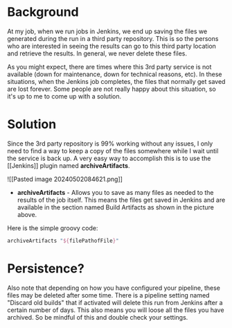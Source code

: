 
# Background
At my job, when we run jobs in Jenkins, we end up saving the files we generated during the run in a third party repository. This is so the persons who are interested in seeing the results can go to this third party location and retrieve the results. In general, we never delete these files.

As you might expect, there are times where this 3rd party service is not available (down for maintenance, down for technical reasons, etc). In these situations, when the Jenkins job completes, the files that normally get saved are lost forever. Some people are not really happy about this situation, so it's up to me to come up with a solution.

# Solution
Since the 3rd party repository is 99% working without any issues, I only need to find a way to keep a copy of the files somewhere while I wait until the service is back up. A very easy way to accomplish this is to use the [[Jenkins]] plugin named **archiveArtifacts**.

![[Pasted image 20240502084621.png]]
- **archiveArtifacts** - Allows you to save as many files as needed to the results of the job itself. This means the files get saved in Jenkins and are available in the section named Build Artifacts as shown in the picture above.

Here is the simple groovy code:
``` groovy
archiveArtifacts "${filePathofFile}"
```

# Persistence?
Also note that depending on how you have configured your pipeline, these files may be deleted after some time. There is a pipeline setting named "Discard old builds" that if activated will delete this run from Jenkins after a certain number of days. This also means you will loose all the files you have archived. So be mindful of this and double check your settings.


